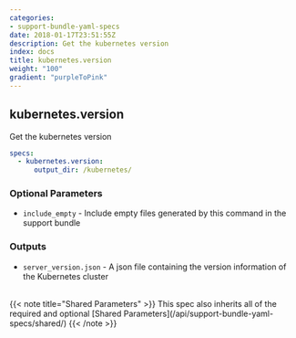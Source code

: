 ```yaml
---
categories:
- support-bundle-yaml-specs
date: 2018-01-17T23:51:55Z
description: Get the kubernetes version
index: docs
title: kubernetes.version
weight: "100"
gradient: "purpleToPink"
---
```


## kubernetes.version

Get the kubernetes version


```yaml
specs:
  - kubernetes.version:
      output_dir: /kubernetes/
```


### Optional Parameters


- `include_empty` - Include empty files generated by this command in the support bundle



### Outputs

    
- `server_version.json` - A json file containing the version information of the Kubernetes cluster


<br>
{{< note title="Shared Parameters" >}}
This spec also inherits all of the required and optional [Shared Parameters](/api/support-bundle-yaml-specs/shared/)
{{< /note >}}

    